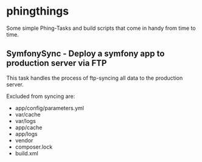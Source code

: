# phingthings

Some simple Phing-Tasks and build scripts that come in handy from time to time.

## SymfonySync - Deploy a symfony app to production server via FTP

This task handles the process of ftp-syncing all data to the production server.

Excluded from syncing are:

  - app/config/parameters.yml
  - var/cache
  - var/logs
  - app/cache
  - app/logs
  - vendor
  - composer.lock
  - build.xml